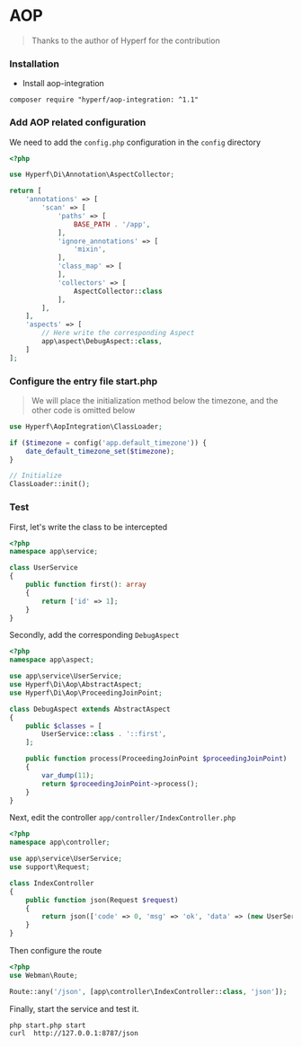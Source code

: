 # AOP

> Thanks to the author of Hyperf for the contribution

### Installation

- Install aop-integration

```shell
composer require "hyperf/aop-integration: ^1.1"
```

### Add AOP related configuration

We need to add the `config.php` configuration in the `config` directory

```php
<?php

use Hyperf\Di\Annotation\AspectCollector;

return [
    'annotations' => [
        'scan' => [
            'paths' => [
                BASE_PATH . '/app',
            ],
            'ignore_annotations' => [
                'mixin',
            ],
            'class_map' => [
            ],
            'collectors' => [
                AspectCollector::class
            ],
        ],
    ],
    'aspects' => [
        // Here write the corresponding Aspect
        app\aspect\DebugAspect::class,
    ]
];

```

### Configure the entry file start.php

> We will place the initialization method below the timezone, and the other code is omitted below

```php
use Hyperf\AopIntegration\ClassLoader;

if ($timezone = config('app.default_timezone')) {
    date_default_timezone_set($timezone);
}

// Initialize
ClassLoader::init();
```

### Test

First, let's write the class to be intercepted

```php
<?php
namespace app\service;

class UserService
{
    public function first(): array
    {
        return ['id' => 1];
    }
}
```

Secondly, add the corresponding `DebugAspect`

```php
<?php
namespace app\aspect;

use app\service\UserService;
use Hyperf\Di\Aop\AbstractAspect;
use Hyperf\Di\Aop\ProceedingJoinPoint;

class DebugAspect extends AbstractAspect
{
    public $classes = [
        UserService::class . '::first',
    ];

    public function process(ProceedingJoinPoint $proceedingJoinPoint)
    {
        var_dump(11);
        return $proceedingJoinPoint->process();
    }
}
```

Next, edit the controller `app/controller/IndexController.php`

```php
<?php
namespace app\controller;

use app\service\UserService;
use support\Request;

class IndexController
{
    public function json(Request $request)
    {
        return json(['code' => 0, 'msg' => 'ok', 'data' => (new UserService())->first()]);
    }
}
```

Then configure the route

```php
<?php
use Webman\Route;

Route::any('/json', [app\controller\IndexController::class, 'json']);
```

Finally, start the service and test it.

```shell
php start.php start
curl  http://127.0.0.1:8787/json
```
